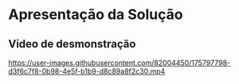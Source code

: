 # Apresentação da Solução

## Video de desmonstração

https://user-images.githubusercontent.com/82004450/175797798-d3f6c7f8-0b98-4e5f-b1b9-d8c89a8f2c30.mp4

